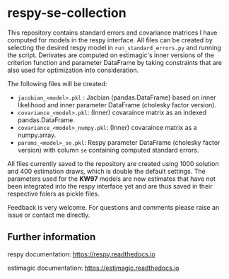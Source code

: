 # respy-se-collection

This repository contains standard errors and covariance matrices I have computed for models in the respy interface. All files can be created by selecting the desired respy model in `run_standard_errors.py` and running the script. Derivates are computed on estimagic's inner versions of the criterion function and parameter DataFrame by taking constraints that are also used for optimization into consideration.

The following files will be created:

- `jacobian_<model>.pkl` : Jacbian (pandas.DataFrame) based on inner likelihood and inner parameter DataFrame (cholesky factor version).
- `covariance_<model>.pkl`: (Inner) covaraince matrix as an indexed pandas.DataFrame.
- `covariance_<model>_numpy.pkl`: (Inner) covaraince matrix as a numpy.array. 
- `params_<model>_se.pkl`: Respy parameter DataFrame (cholesky factor version) with column `se` containing computed standard errors.

All files currently saved to the repository are created using 1000 solution and 400 estimation draws, which is double the default settings. The parameters used for the **KW97** models are new estimates that have not been integrated into the respy interface yet and are thus saved in their respective folers as pickle files.

Feedback is very welcome. For questions and comments please raise an issue or contact me directly.

Further information
---------------------
respy documentation: https://respy.readthedocs.io

estimagic documentation: https://estimagic.readthedocs.io



